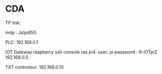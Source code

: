 # CDA

TP link:

mdp :	Jslpdl50.


PLC:
192.168.0.1


IOT Gateway raspberry
ssh console ras pi4:
user: 	pi
password : 	ft-IOTpi2
192.168.0.5

TXT controleur:
192.168.0.10
